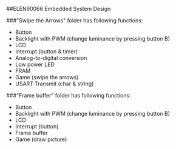 ##ELEN90066 Embedded System Design

###"Swipe the Arrows" folder has following functions:
* Button  
* Backlight with PWM (change luminance by pressing button B)  
* LCD  
* Interrupt (button & timer)  
* Analog-to-digital conversion  
* Low power LED  
* FRAM  
* Game (swipe the arrows)  
* USART Transmit (char & string)  

###"Frame buffer" folder has following functions:
* Button  
* Backlight with PWM (change luminance by pressing button B)  
* LCD  
* Interrupt (button)  
* Frame buffer  
* Game (draw picture)  

